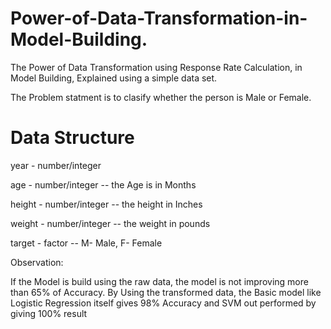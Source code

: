 # Power-of-Data-Transformation-in-Model-Building.

The Power of Data Transformation using Response Rate Calculation, in Model Building, Explained using a simple data set.

The Problem statment is to clasify whether the person is Male or Female.

# Data Structure

year    - number/integer

age	    - number/integer -- the Age is in Months

height	- number/integer -- the height in Inches

weight	- number/integer -- the weight in pounds

target  - factor         -- M- Male, F- Female

Observation:

If the Model is build using the raw data, the model is not improving more than 65% of Accuracy.
By Using the transformed data, the Basic model like Logistic Regression itself gives 98% Accuracy
and SVM out performed by giving 100% result
